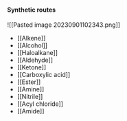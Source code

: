 #### Synthetic routes
![[Pasted image 20230901102343.png]]
- [[Alkene]]
- [[Alcohol]]
- [[Haloalkane]]
- [[Aldehyde]]
- [[Ketone]]
- [[Carboxylic acid]]
- [[Ester]]
- [[Amine]]
- [[Nitrile]]
- [[Acyl chloride]]
- [[Amide]]